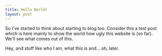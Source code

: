 ```yaml
---
title: Hello World!
layout: post
---
```


So I've started to think about starting to blog too. Consider this a test post which is here mainly to show the world how ugly this website is (so far). We'll see what comes out of this.

Hey, and stuff like who I am, what this is and... oh, later.
